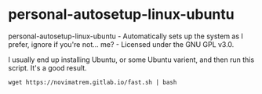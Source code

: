 # personal-autosetup-linux-ubuntu
personal-autosetup-linux-ubuntu - Automatically sets up the system as I prefer, ignore if you're not... me? - Licensed under the GNU GPL v3.0.

I usually end up installing Ubuntu, or some Ubuntu varient, and then run this script. It's a good result.

```wget https://novimatrem.gitlab.io/fast.sh | bash```